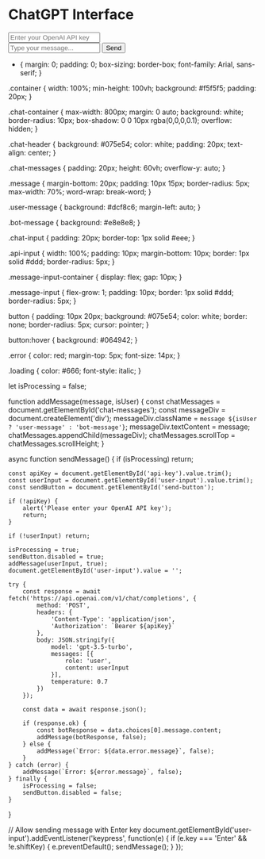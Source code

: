 <!DOCTYPE html>
<html lang="en">
<head>
    <meta charset="UTF-8">
    <meta name="viewport" content="width=device-width, initial-scale=1.0">
    <title>Simple ChatGPT Interface</title>
    <link rel="stylesheet" href="style.css">
</head>
<body>
    <div class="container">
        <div class="chat-container">
            <div class="chat-header">
                <h1>ChatGPT Interface</h1>
            </div>
            <div class="chat-messages" id="chat-messages">
                <!-- Messages will appear here -->
            </div>
            <div class="chat-input">
                <input type="text" id="api-key" placeholder="Enter your OpenAI API key" class="api-input">
                <div class="message-input-container">
                    <input type="text" id="user-input" placeholder="Type your message..." class="message-input">
                    <button onclick="sendMessage()" id="send-button">Send</button>
                </div>
            </div>
        </div>
    </div>
    <script src="script.js"></script>
</body>
</html>

* {
    margin: 0;
    padding: 0;
    box-sizing: border-box;
    font-family: Arial, sans-serif;
}

.container {
    width: 100%;
    min-height: 100vh;
    background: #f5f5f5;
    padding: 20px;
}

.chat-container {
    max-width: 800px;
    margin: 0 auto;
    background: white;
    border-radius: 10px;
    box-shadow: 0 0 10px rgba(0,0,0,0.1);
    overflow: hidden;
}

.chat-header {
    background: #075e54;
    color: white;
    padding: 20px;
    text-align: center;
}

.chat-messages {
    padding: 20px;
    height: 60vh;
    overflow-y: auto;
}

.message {
    margin-bottom: 20px;
    padding: 10px 15px;
    border-radius: 5px;
    max-width: 70%;
    word-wrap: break-word;
}

.user-message {
    background: #dcf8c6;
    margin-left: auto;
}

.bot-message {
    background: #e8e8e8;
}

.chat-input {
    padding: 20px;
    border-top: 1px solid #eee;
}

.api-input {
    width: 100%;
    padding: 10px;
    margin-bottom: 10px;
    border: 1px solid #ddd;
    border-radius: 5px;
}

.message-input-container {
    display: flex;
    gap: 10px;
}

.message-input {
    flex-grow: 1;
    padding: 10px;
    border: 1px solid #ddd;
    border-radius: 5px;
}

button {
    padding: 10px 20px;
    background: #075e54;
    color: white;
    border: none;
    border-radius: 5px;
    cursor: pointer;
}

button:hover {
    background: #064942;
}

.error {
    color: red;
    margin-top: 5px;
    font-size: 14px;
}

.loading {
    color: #666;
    font-style: italic;
}

let isProcessing = false;

function addMessage(message, isUser) {
    const chatMessages = document.getElementById('chat-messages');
    const messageDiv = document.createElement('div');
    messageDiv.className = `message ${isUser ? 'user-message' : 'bot-message'}`;
    messageDiv.textContent = message;
    chatMessages.appendChild(messageDiv);
    chatMessages.scrollTop = chatMessages.scrollHeight;
}

async function sendMessage() {
    if (isProcessing) return;

    const apiKey = document.getElementById('api-key').value.trim();
    const userInput = document.getElementById('user-input').value.trim();
    const sendButton = document.getElementById('send-button');

    if (!apiKey) {
        alert('Please enter your OpenAI API key');
        return;
    }

    if (!userInput) return;

    isProcessing = true;
    sendButton.disabled = true;
    addMessage(userInput, true);
    document.getElementById('user-input').value = '';

    try {
        const response = await fetch('https://api.openai.com/v1/chat/completions', {
            method: 'POST',
            headers: {
                'Content-Type': 'application/json',
                'Authorization': `Bearer ${apiKey}`
            },
            body: JSON.stringify({
                model: 'gpt-3.5-turbo',
                messages: [{
                    role: 'user',
                    content: userInput
                }],
                temperature: 0.7
            })
        });

        const data = await response.json();

        if (response.ok) {
            const botResponse = data.choices[0].message.content;
            addMessage(botResponse, false);
        } else {
            addMessage(`Error: ${data.error.message}`, false);
        }
    } catch (error) {
        addMessage(`Error: ${error.message}`, false);
    } finally {
        isProcessing = false;
        sendButton.disabled = false;
    }
}

// Allow sending message with Enter key
document.getElementById('user-input').addEventListener('keypress', function(e) {
    if (e.key === 'Enter' && !e.shiftKey) {
        e.preventDefault();
        sendMessage();
    }
});
